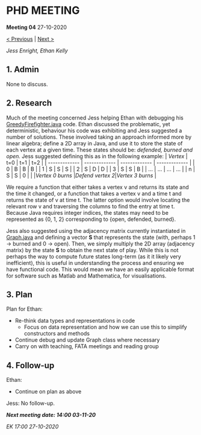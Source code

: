 # PHD MEETING

__Meeting 04__
27-10-2020

[< Previous](03_20-10-20.md) | [Next >](05_03-11-20.md.md)

_Jess Enright,_
_Ethan Kelly_


## 1. Admin

None to discuss.

## 2. Research

Much of the meeting concerned Jess helping Ethan with debugging his [GreedyFirefighter.java](https://github.com/ethankelly/research/tree/main/firefighter) code. Ethan discussed the problematic, yet deterministic, behaviour his code was exhibiting and Jess suggested a number of solutions. These involved taking an approach informed more by linear algebra; define a 2D array in Java, and use it to store the state of each vertex at a given time. These states should be: _defended, burned and open._ Jess suggested defining this as in the following example:
|    _Vertex_   | t=0             | t=1             | t=2             |
| ------------- |  -------------  |  -------------  |  -------------  |
|       0       |        B        |        B        |        B        |
|       1       |        S        |        S        |        S        |
|       2       |        S        |        D        |        D        |
|       3       |        S        |        S        |        B        |
|      ...      |       ...       |       ...       |       ...       |
|       n       |        S        |        S        |        0        |
|               |_Vertex 0 burns_ |_Defend vertex 2_|_Vertex 3 burns_ |

We require a function that either takes a vertex v and returns its state and the time it changed, or a function that takes a vertex v and a time t and returns the state of v at time t. The latter option would involve locating the relevant row v and traversing the columns to find the entry at time t. Because Java requires integer indices, the states may need to be represented as {0, 1, 2} corresponding to {open, defended, burned}.


Jess also suggested using the adjacency matrix currently instantiated in [Graph.java](https://github.com/ethankelly/research/tree/main/firefighter) and defining a vector __S__ that represents the state (with, perhaps 1 -> burned and 0 -> open). Then, we simply multiply the 2D array (adjacency matrix) by the state __S__ to obtain the next state of play. While this is not perhaps the way to compute future states long-term (as it it likely very inefficient), this is useful in understanding the process and ensuring we have functional code. This would mean we have an easily applicable format for software such as Matlab and Mathematica, for visualisations.


## 3. Plan

Plan for Ethan:
* Re-think data types and representations in code
  * Focus on data representation and how we can use this to simplify constructors and methods
* Continue debug and update Graph class where necessary
* Carry on with teaching, FATA meetings and reading group


## 4. Follow-up

Ethan:
* Continue on plan as above

Jess: No follow-up.


**_Next meeting date: 14:00 03-11-20_**



_EK 17:00 27-10-2020_
